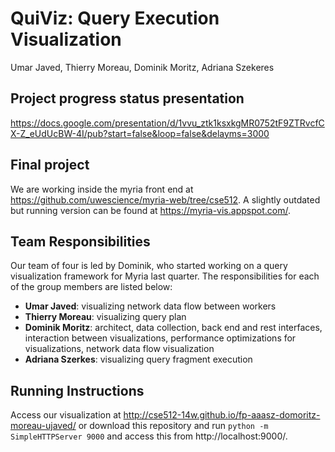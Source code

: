 # QuiViz: Query Execution Visualization
Umar Javed, Thierry Moreau, Dominik Moritz, Adriana Szekeres


## Project progress status presentation

https://docs.google.com/presentation/d/1vvu_ztk1ksxkgMR0752tF9ZTRvcfCX-Z_eUdUcBW-4I/pub?start=false&loop=false&delayms=3000


## Final project

We are working inside the myria front end at https://github.com/uwescience/myria-web/tree/cse512. A slightly outdated but running version can be found at https://myria-vis.appspot.com/.


## Team Responsibilities

Our team of four is led by Dominik, who started working on a query visualization framework for Myria last quarter. The responsibilities for each of the group members are listed below:

* **Umar Javed**: visualizing network data flow between workers
* **Thierry Moreau**: visualizing query plan
* **Dominik Moritz**: architect, data collection, back end and rest interfaces, interaction between visualizations, performance optimizations for visualizations, network data flow visualization
* **Adriana Szerkes**: visualizing query fragment execution

## Running Instructions

Access our visualization at http://cse512-14w.github.io/fp-aaasz-domoritz-moreau-ujaved/ or download this repository and run `python -m SimpleHTTPServer 9000` and access this from http://localhost:9000/.
